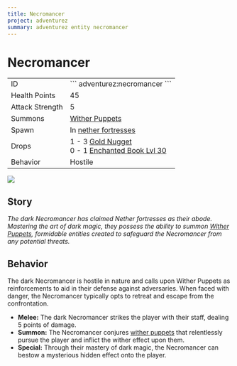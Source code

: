 ```yaml
---
title: Necromancer
project: adventurez
summary: adventurez entity necromancer
---
```

# Necromancer
<div class="combi">
<div class="divthing">
<table class="tablething">
    <tbody>
        <tr>
            <td class="first-column">ID</td>
            <td class="second-column">
            ```
            adventurez:necromancer
            ```
            </td>
        </tr>
        <tr id="linear-top">
            <td class="first-column">Health Points</td>
            <td class="second-column">45</td>
        </tr>
        <tr id="linear-top">
            <td class="first-column">Attack Strength</td>
            <td class="second-column">5</td>
        </tr>
        <tr id="linear-top">
            <td class="first-column">Summons</td>
            <td class="second-column"><a href="../Wither_Puppet/">Wither Puppets</a></td>
        </tr>
        <tr id="linear-top">
            <td class="first-column">Spawn</td>
            <td class="second-column">In <a href="https://minecraft.fandom.com/wiki/Nether_Fortress" target="_blank">nether fortresses</a></td>
        </tr>
        <tr id="linear-top">
            <td class="first-column">Drops</td>
            <td class="second-column">1 - 3 <a href="https://minecraft.fandom.com/wiki/Gold_Nugget" target="_blank">Gold Nugget</a><br>0 - 1 <a href="https://minecraft.fandom.com/wiki/Enchanted_Book" target="_blank">Enchanted Book Lvl 30</a></td>
        </tr>
        <tr id="linear-top">
            <td class="first-column">Behavior</td>
            <td class="second-column">Hostile</td>
        </tr>
    </tbody>
</table>
</div>
<div class="div-img-center">
<img src="/wiki/assets/adventurez/entities/necromancer.png" loading="lazy" />
</div>
</div>

## Story

*The dark Necromancer has claimed Nether fortresses as their abode. Mastering the art of dark magic, they possess the ability to summon <a href="../Wither_Puppet/">Wither Puppets</a>, formidable entities created to safeguard the Necromancer from any potential threats.*

## Behavior

The dark Necromancer is hostile in nature and calls upon Wither Puppets as reinforcements to aid in their defense against adversaries. When faced with danger, the Necromancer typically opts to retreat and escape from the confrontation.

* **Melee:** The dark Necromancer strikes the player with their staff, dealing 5 points of damage.
* **Summon:** The Necromancer conjures <a href="../Wither_Puppet/">wither puppets</a> that relentlessly pursue the player and inflict the wither effect upon them.
* **Special:** Through their mastery of dark magic, the Necromancer can bestow a mysterious hidden effect onto the player.